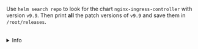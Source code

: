 
Use `helm search repo` to look for the chart `nginx-ingress-controller` with version `v9.9`.
Then print **all** the patch versions of `v9.9` and save them in `/root/releases`.

<br>
<details><summary>Info</summary>
<br>

```plain
The search works with and without the 'v' prefix for the version.

```

</details>

